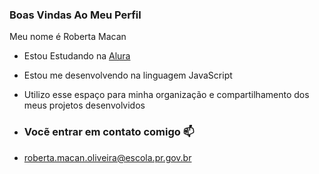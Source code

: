 ### Boas Vindas Ao Meu Perfil 

Meu nome é Roberta Macan

- Estou Estudando na [Alura](https://www.alura.com.br)
- Estou me desenvolvendo na linguagem JavaScript
- Utilizo esse espaço para minha organização e compartilhamento dos meus projetos desenvolvidos

- ### Vocẽ entrar em contato comigo  📫

- roberta.macan.oliveira@escola.pr.gov.br
